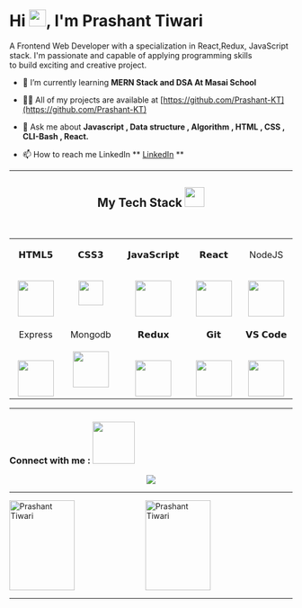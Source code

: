 

<h3 align="center","text-align":"center"> <h1> Hi <img src="https://github.githubassets.com/images/icons/emoji/unicode/1f44b.png" width="30px">, I'm Prashant Tiwari </h1>
<p>A Frontend Web Developer with a specialization in React,Redux, JavaScript stack. I'm passionate and capable of applying programming skills </br> to build exciting and creative project.</p>


</h3>

- 🌱 I’m currently learning **MERN Stack and DSA At Masai School**

- 👨‍💻 All of my projects are available at [https://github.com/Prashant-KT](https://github.com/Prashant-KT)

- 💬 Ask me about **Javascript , Data structure , Algorithm , HTML , CSS  , CLI-Bash , React.**

- 📫 How to reach me LinkedIn ** <a color = "red" href="https://www.linkedin.com/in/prashant-tiwari-765444216/">LinkedIn</a> **

<hr />

<h2 align="center" border="0">My Tech Stack <img src="https://camo.githubusercontent.com/beb64ff21c883e318e4f5db5231c2ba4175705bea1c9249e82a41ab375db4f75/68747470733a2f2f6d65646961322e67697068792e636f6d2f6d656469612f51737347456d706b79454f684243623765312f67697068792e6769663f6369643d656366303565343761306e336769316266716e74716d6f62386739616964316f796a327772336473336d67373030626c267269643d67697068792e676966" width="35"/></h2>
<br>


<table align="center">

<tbody>

<tr valign="top">

<td width="15%" align="center">

<span>𝗛𝗧𝗠𝗟𝟱</span><br><br>

<img height="64px" src="https://cdn.svgporn.com/logos/html-5.svg">
</td>

<td width="15%" align="center">

<span>𝗖𝗦𝗦𝟯</span><br><br>

<img height="44px" src="https://cdn.svgporn.com/logos/css-3.svg">

</td>

<td width="15%" align="center">

<span>𝗝𝗮𝘃𝗮𝗦𝗰𝗿𝗶𝗽𝘁</span><br><br>

<img height="64px" src="https://cdn.svgporn.com/logos/javascript.svg">
</td>

<td width="15%" align="center">

<span>𝗥𝗲𝗮𝗰𝘁</span><br><br>

<img height="64px" src="https://cdn.svgporn.com/logos/react.svg">

</td>


<td width="15%" align="center">

<span>NodeJS</span><br><br>

<img height="64px" src="https://cdn.svgporn.com/logos/nodejs.svg">

</td>
</tr>

<tr valign="top">
  
<td width="15%" align="center">

<span>Express</span><br><br>

<img height="64px" src="https://cdn.svgporn.com/logos/express.svg">

</td>
  
<td width="15%" align="center">

<span>Mongodb</span><br><br>
<img height="64px" src="https://cdn.svgporn.com/logos/mongodb.svg">

</td>
  
  
 <td width="15%" align="center">

<span>𝗥𝗲𝗱𝘂𝘅</span><br><br>

<img height="64px" src="https://cdn.svgporn.com/logos/redux.svg">

</td>
 <td width="15%" align="center">

<span>𝗚𝗶𝘁</span><br><br>

<img height="64px" src="https://cdn.svgporn.com/logos/git-icon.svg">

</td>
<td width="15%" align="center">

<span>𝗩𝗦 𝗖𝗼𝗱𝗲</span><br><br>

<img height="64px" src="https://cdn.svgporn.com/logos/visual-studio-code.svg">

</td>

</tr>


</tbody>

</table>
<hr>
<h3>Connect with me :  <img src="https://raw.githubusercontent.com/ShahriarShafin/ShahriarShafin/main/Assets/handshake.gif" width="75" /></h3>
<p align="center">
  <a href="https://www.linkedin.com/in/prashant-tiwari-765444216/"><img src="https://img.shields.io/badge/LinkedIn-0077B5?style=for-the-badge&logo=linkedin&logoColor=white"></a>
  </p>
<hr />

<div style="display: flex;" >
<img align="center"  height="160px" width="48%" src="https://github-readme-stats.vercel.app/api/top-langs?username=Prashant-KT&show_icons=true&locale=en&layout=compact&theme=dark&ring=FFB19A&hide_border=true&currStreakNum=F6A085&fire=F6A085&currStreakLabel=F6A085" alt="Prashant Tiwari" />



<img align="center"  height="160px" width="48%" src="https://github-readme-streak-stats.herokuapp.com/?user=Prashant-KT&theme=dark&ring=FFB19A&hide_border=true&currStreakNum=F6A085&fire=F6A085&currStreakLabel=F6A085" alt="Prashant Tiwari" />

  </div>
<hr />


